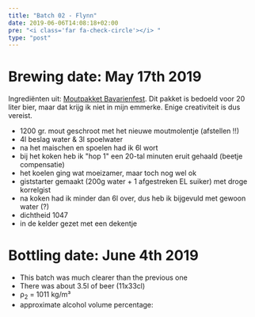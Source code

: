 ```yaml
---
title: "Batch 02 - Flynn"
date: 2019-06-06T14:08:18+02:00
pre: "<i class='far fa-check-circle'></i> "
type: "post"
---
```


# Brewing date: May 17th 2019
Ingrediënten uit: [Moutpakket Bavarienfest](https://www.brouwland.com/nl/onze-producten/brouwpakketten/brewferm-moutpakketten/d/moutpakket-brewferm-bavarienfest-vr-20-ltr). Dit pakket is bedoeld voor 20 liter bier, maar dat krijg ik niet in mijn emmerke. Enige creativiteit is dus vereist.

- 1200 gr. mout geschroot met het nieuwe moutmolentje (afstellen !!)
- 4l beslag water & 3l spoelwater
- na het maischen en spoelen had ik 6l wort
- bij het koken heb ik "hop 1" een 20-tal minuten eruit gehaald (beetje compensatie)
- het koelen ging wat moeizamer, maar toch nog wel ok
- giststarter gemaakt (200g water + 1 afgestreken EL suiker) met droge korrelgist
- na koken had ik minder dan 6l over, dus heb ik bijgevuld met gewoon water (?)
- dichtheid 1047
- in de kelder gezet met een dekentje

# Bottling date: June 4th 2019

* This batch was much clearer than the previous one
* There was about 3.5l of beer (11x33cl)
* &rho;<sub>2</sub> = 1011 kg/m³
* approximate alcohol volume percentage: 